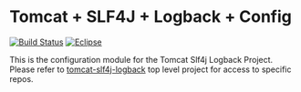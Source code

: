 ﻿# Tomcat + SLF4J + Logback + Config #

[![Build Status](https://travis-ci.org/tomcat-slf4j-logback/tomcat-slf4j-logback-config.svg?branch=master)](https://travis-ci.org/tomcat-slf4j-logback/tomcat-slf4j-logback-config)
[![Eclipse](https://img.shields.io/badge/license-Eclipse-blue.svg)](https://www.eclipse.org/legal/epl-v10.html)

This is the configuration module for the Tomcat Slf4j Logback Project.  Please refer to [tomcat-slf4j-logback](https://github.com/tomcat-slf4j-logback) top level project for access to specific repos.
